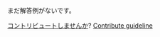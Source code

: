 
まだ解答例がないです。

[コントリビュートしませんか](https://github.com/BFEdev/BFE.dev-solutions/blob/main/quiz/array-prototype-sort_ja.md)?  [Contribute guideline](https://github.com/BFEdev/BFE.dev-solutions#how-to-contribute)
